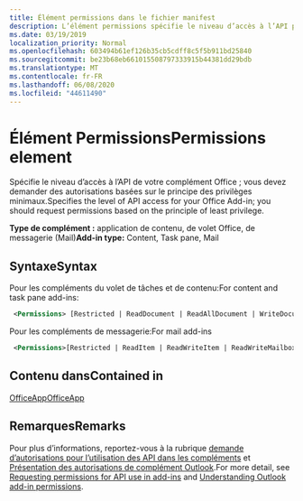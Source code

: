 ```yaml
---
title: Élément permissions dans le fichier manifest
description: L’élément permissions spécifie le niveau d’accès à l’API pour votre complément Office.
ms.date: 03/19/2019
localization_priority: Normal
ms.openlocfilehash: 603494b61ef126b35cb5cdff8c5f5b911bd25840
ms.sourcegitcommit: be23b68eb661015508797333915b44381dd29bdb
ms.translationtype: MT
ms.contentlocale: fr-FR
ms.lasthandoff: 06/08/2020
ms.locfileid: "44611490"
---
```

# <a name="permissions-element"></a><span data-ttu-id="27092-103">Élément Permissions</span><span class="sxs-lookup"><span data-stu-id="27092-103">Permissions element</span></span>

<span data-ttu-id="27092-104">Spécifie le niveau d’accès à l’API de votre complément Office ; vous devez demander des autorisations basées sur le principe des privilèges minimaux.</span><span class="sxs-lookup"><span data-stu-id="27092-104">Specifies the level of API access for your Office Add-in; you should request permissions based on the principle of least privilege.</span></span>

<span data-ttu-id="27092-105">**Type de complément :** application de contenu, de volet Office, de messagerie (Mail)</span><span class="sxs-lookup"><span data-stu-id="27092-105">**Add-in type:** Content, Task pane, Mail</span></span>

## <a name="syntax"></a><span data-ttu-id="27092-106">Syntaxe</span><span class="sxs-lookup"><span data-stu-id="27092-106">Syntax</span></span>

<span data-ttu-id="27092-107">Pour les compléments du volet de tâches et de contenu:</span><span class="sxs-lookup"><span data-stu-id="27092-107">For content and task pane add-ins:</span></span>

```XML
 <Permissions> [Restricted | ReadDocument | ReadAllDocument | WriteDocument | ReadWriteDocument]</Permissions>
```

<span data-ttu-id="27092-108">Pour les compléments de messagerie:</span><span class="sxs-lookup"><span data-stu-id="27092-108">For mail add-ins</span></span>

```XML
 <Permissions>[Restricted | ReadItem | ReadWriteItem | ReadWriteMailbox]</Permissions>
```

## <a name="contained-in"></a><span data-ttu-id="27092-109">Contenu dans</span><span class="sxs-lookup"><span data-stu-id="27092-109">Contained in</span></span>

[<span data-ttu-id="27092-110">OfficeApp</span><span class="sxs-lookup"><span data-stu-id="27092-110">OfficeApp</span></span>](officeapp.md)

## <a name="remarks"></a><span data-ttu-id="27092-111">Remarques</span><span class="sxs-lookup"><span data-stu-id="27092-111">Remarks</span></span>

<span data-ttu-id="27092-112">Pour plus d’informations, reportez-vous à la rubrique [demande d’autorisations pour l’utilisation des API dans les compléments](../../develop/requesting-permissions-for-api-use-in-content-and-task-pane-add-ins.md) et [Présentation des autorisations de complément Outlook](../../outlook/understanding-outlook-add-in-permissions.md).</span><span class="sxs-lookup"><span data-stu-id="27092-112">For more detail, see [Requesting permissions for API use in add-ins](../../develop/requesting-permissions-for-api-use-in-content-and-task-pane-add-ins.md) and [Understanding Outlook add-in permissions](../../outlook/understanding-outlook-add-in-permissions.md).</span></span>
